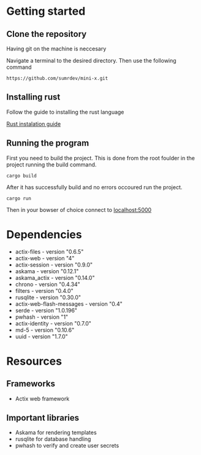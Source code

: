 # Getting started 
## Clone the repository
Having git on the machine is neccesary 

Navigate a terminal to the desired directory. Then use the following command 
```
https://github.com/sumrdev/mini-x.git
```

## Installing rust 
 Follow the guide to installing the rust language 


[Rust instalation guide](https://www.rust-lang.org/learn/get-started)

## Running the program 
First you need to build the project. This is done from the root foulder in the project running the build command.
```
cargo build
```
After it has successfully build and no errors occoured run the project.
```
cargo run 
```
Then  in your bowser of choice connect to [localhost:5000](http://localhost:5000)

# Dependencies
- actix-files - version "0.6.5"
- actix-web - version "4"
- actix-session - version "0.9.0"
- askama - version "0.12.1"
- askama_actix - version "0.14.0"
- chrono - version "0.4.34"
- filters - version "0.4.0"
- rusqlite - version "0.30.0"
- actix-web-flash-messages - version  "0.4"
- serde - version "1.0.196"
- pwhash - version "1"
- actix-identity - version "0.7.0"
- md-5 - version "0.10.6"
- uuid - version "1.7.0"

# Resources 
## Frameworks 
- Actix web framework 

## Important libraries 
- Askama for rendering templates
- rusqlite for database handling
- pwhash to verify and create user secrets 